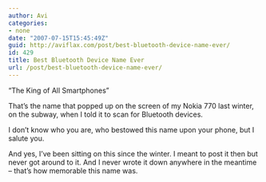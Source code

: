 ```yaml
---
author: Avi
categories:
- none
date: "2007-07-15T15:45:49Z"
guid: http://aviflax.com/post/best-bluetooth-device-name-ever/
id: 429
title: Best Bluetooth Device Name Ever
url: /post/best-bluetooth-device-name-ever/
---
```

&#8220;The King of All Smartphones&#8221;

That&#8217;s the name that popped up on the screen of my Nokia 770 last winter, on the subway, when I told it to scan for Bluetooth devices.

I don&#8217;t know who you are, who bestowed this name upon your phone, but I salute you.

And yes, I&#8217;ve been sitting on this since the winter. I meant to post it then but never got around to it. And I never wrote it down anywhere in the meantime &#8211; that&#8217;s how memorable this name was.